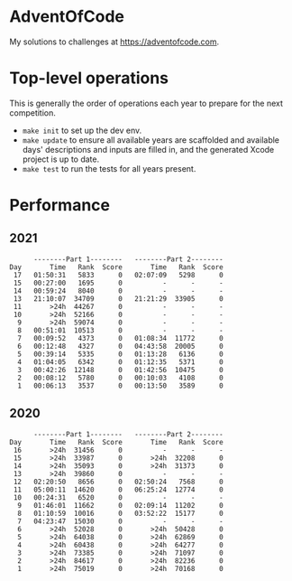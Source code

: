 # AdventOfCode

My solutions to challenges at https://adventofcode.com.

# Top-level operations

This is generally the order of operations each year to prepare for the next competition.

- `make init` to set up the dev env.
- `make update` to ensure all available years are scaffolded and available days' descriptions and inputs are filled in, and the generated Xcode project is up to date.
- `make test` to run the tests for all years present.

# Performance

## 2021

```
      --------Part 1--------   --------Part 2--------
Day       Time   Rank  Score       Time   Rank  Score
 17   01:50:31   5833      0   02:07:09   5298      0
 15   00:27:00   1695      0          -      -      -
 14   00:59:24   8040      0          -      -      -
 13   21:10:07  34709      0   21:21:29  33905      0
 11       >24h  44267      0          -      -      -
 10       >24h  52166      0          -      -      -
  9       >24h  59074      0          -      -      -
  8   00:51:01  10513      0          -      -      -
  7   00:09:52   4373      0   01:08:34  11772      0
  6   00:12:48   4327      0   04:43:58  20005      0
  5   00:39:14   5335      0   01:13:28   6136      0
  4   01:04:05   6342      0   01:12:35   5371      0
  3   00:42:26  12148      0   01:42:56  10475      0
  2   00:08:12   5780      0   00:10:03   4108      0
  1   00:06:13   3537      0   00:13:50   3589      0
```

## 2020

```
      --------Part 1--------   --------Part 2--------
Day       Time   Rank  Score       Time   Rank  Score
 16       >24h  31456      0          -      -      -
 15       >24h  33987      0       >24h  32208      0
 14       >24h  35093      0       >24h  31373      0
 13       >24h  39860      0          -      -      -
 12   02:20:50   8656      0   02:50:24   7568      0
 11   05:00:11  14620      0   06:25:24  12774      0
 10   00:24:31   6520      0          -      -      -
  9   01:46:01  11662      0   02:09:14  11202      0
  8   01:10:59  10016      0   03:52:22  15177      0
  7   04:23:47  15030      0          -      -      -
  6       >24h  52028      0       >24h  50428      0
  5       >24h  64038      0       >24h  62869      0
  4       >24h  60438      0       >24h  64277      0
  3       >24h  73385      0       >24h  71097      0
  2       >24h  84617      0       >24h  82236      0
  1       >24h  75019      0       >24h  70168      0
```
